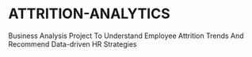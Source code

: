 # ATTRITION-ANALYTICS
Business Analysis Project To Understand Employee Attrition Trends And Recommend Data-driven HR Strategies
